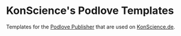 # KonScience's Podlove Templates
Templates for the [Podlove Publisher](https://github.com/podlove/podlove-publisher/#podlove-podcast-publisher) that are used on [KonScience.de](http://www.konscience.de).
